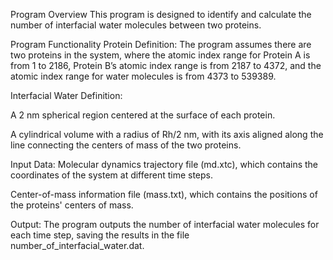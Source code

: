 Program Overview
This program is designed to identify and calculate the number of interfacial water molecules between two proteins.

Program Functionality
Protein Definition: The program assumes there are two proteins in the system, where the atomic index range for Protein A is from 1 to 2186, Protein B’s atomic index range is from 2187 to 4372, and the atomic index range for water molecules is from 4373 to 539389.

Interfacial Water Definition:

A 2 nm spherical region centered at the surface of each protein.

A cylindrical volume with a radius of Rh/2 nm, with its axis aligned along the line connecting the centers of mass of the two proteins.

Input Data:
Molecular dynamics trajectory file (md.xtc), which contains the coordinates of the system at different time steps.

Center-of-mass information file (mass.txt), which contains the positions of the proteins' centers of mass.

Output:
The program outputs the number of interfacial water molecules for each time step, saving the results in the file number_of_interfacial_water.dat.
